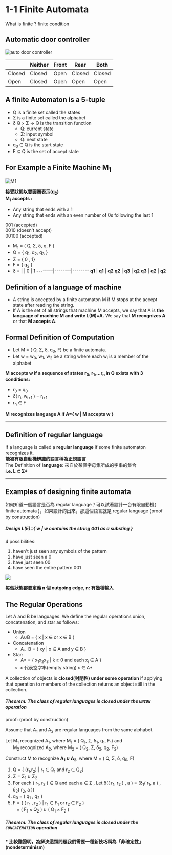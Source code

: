 # 1-1 Finite Automata
What is finite ?  finite condition

## Automatic door controller
![auto door controller](https://imgur.com/TUMbOW2.png)

|       | Neither | Front | Rear  | Both
--------|---------|-------|-------|-----
Closed  | Closed  | Open  | Closed| Closed
Open    | Closed  | Open  | Open  | Open

## A finite Automaton is a 5-tuple
+ Q is a finite set called the states
+ Σ is a finite set called the alphabet
+ δ Q × Σ → Q is the transition function
    + Q: current state
    + Σ: input symbol
    + Q: next state
+ q<sub>0</sub> ∈ Q is the start state
+ F ⊆ Q is the set of accept state

## For Example a Finite Machine M<sub>1</sub>
![M1](https://imgur.com/aEva9zQ.png)

**接受狀態以雙圓圈表示(q<sub>2</sub>)**<br>
__M<sub>1</sub> accepts :__
+ Any string that ends with a 1
+ Any string that ends with an even number of 0s
following the last 1

001 (accepted)<br/>
0010 (doesn't accept)<br/>
00100 (accepted)
+ M<sub>1</sub> = ( Q, Σ, δ, q, F )
+ Q = { q<sub>1</sub>, q<sub>2</sub>, q<sub>3</sub> }
+ Σ = { 0 , 1}
+ F = { q<sub>2</sub> }
+ δ =
    |       |   0    |   1
    --------|--------|--------
    **q1**  | **q1** | **q2**
    **q2**  | **q3** | **q2**
    **q3**  | **q2** | **q2**

## Definition of a language of machine
+ A string is accepted by a finite automaton
M if M stops at the accept state after
reading the string.
+ If A is the set of all strings that machine M accepts, we say that A is **the language of machine M and write L(M)=A.** We say that **M recognizes A** or that **M accepts A**.

## Formal Definition of Computation
+ Let M = ( Q, Σ, δ, q<sub>0</sub>, F) be a finite automata.
+ Let w = w<sub>0</sub>, w<sub>1</sub>, w<sub>2</sub> be a string where each w<sub>i</sub> is a member of the alphabet

**M accepts w if a sequence of states r<sub>0</sub>, r<sub>1</sub>,...r<sub>n</sub> in Q exists with 3 conditions:**

+ r<sub>0</sub> = q<sub>0</sub>
+ δ( r<sub>i</sub>, w<sub>i+1</sub> ) = r<sub>i+1</sub>
+ r<sub>n</sub> ∈ F

**M recognizes language A if A={ w | M accepts w }**

---
## Definition of regular language
If a language is called a **regular language** if some finite automaton recognizes it.<br>
__能被有限自動機辨識的語言稱為正規語言__<br>
The Definition of **language**: 來自於某個字母集所成的字串的集合<br>
**i.e. L ⊂ Σ\***

---

## Examples of designing finite automata
如何知道一個語言是否為 regular language？可以試著設計一台有限自動機( finite automata )，如果設計的出來，那這個語言就是 regular language (proof by construction)
##### Design L(E)={ w | w contains the string 001 as a substing }
4 possibilities:
1. haven't just seen any symbols of the pattern
2. have just seen a 0
3. have just seen 00
4. have seen the entire pattern 001

![](https://imgur.com/4DQwLaJ.png)

**每個狀態都要定義 n 個 outgoing edge, n: 有幾種輸入**

## The Regular Operations
Let A and B be languages. We define the regular operations union, concatenation, and star as follows:
+ Union
    + A∪B = { x | x ∈ or x ∈ B }
+ Concatenation
    + A。B = { xy | x ∈ A and y ∈ B }
+ Star:
    + A\* = { x<sub>1</sub>x<sub>2</sub>x<sub>3</sub> | k ≥ 0 and each x<sub>i</sub> ∈ A }
    + ε 代表空字串(empty string) ε ∈ A\*

A collection of objects is **closed(封閉性) under some operation** if applying that operation to members of the collection returns an object still in the collection.

##### Theorem: The class of regular languages is closed under the `UNION` operation
proof: (proof by construction)

Assume that A<sub>1</sub> and A<sub>2</sub> are regular languages from the same alphabet.

Let M<sub>1</sub> recognized A<sub>1</sub>, where M<sub>1</sub> = ( Q<sub>1</sub>, Σ, δ<sub>1</sub>, q<sub>1</sub>, F<sub>1</sub>) and<br>&nbsp;&nbsp;&nbsp;&nbsp;&nbsp;
M<sub>2</sub> recognized A<sub>2</sub>, where M<sub>2</sub> = ( Q<sub>2</sub>, Σ, δ<sub>2</sub>, q<sub>2</sub>, F<sub>2</sub>)

Construct M to recognize **A<sub>1</sub> ∪ A<sub>2</sub>**, where M = ( Q, Σ, δ, q<sub>0</sub>, F)

1. Q = { (r<sub>1</sub>,r<sub>2</sub>) | r<sub>1</sub> ∈ Q<sub>1</sub> and r<sub>2</sub> ∈ Q<sub>2</sub>}
2. Σ = Σ<sub>1</sub> ∪ Σ<sub>2</sub>
3. For each ( r<sub>1</sub>, r<sub>2</sub> ) ∈ Q and each a ∈ Σ , Let δ(( r<sub>1</sub>, r<sub>2</sub> ) , a ) = (δ<sub>1</sub>( r<sub>1</sub>, a ) , δ<sub>2</sub>( r<sub>2</sub>, a ))
4. q<sub>0</sub> = ( q<sub>1</sub> , q<sub>2</sub> )
5. F = { ( r<sub>1</sub> , r<sub>2</sub> ) | r<sub>1</sub> ∈ F<sub>1</sub> or r<sub>2</sub> ∈ F<sub>2</sub> }<br>&nbsp;&nbsp;
= ( F<sub>1</sub> × Q<sub>2</sub> ) ∪ ( Q<sub>1</sub> × F<sub>2</sub> )

##### Theorem: The class of regular languages is closed under the `CONCATENATION` operation
**\* 比較難證明，為解決這類問題我們需要一種新技巧稱為「非確定性」(nondeterminism)**
